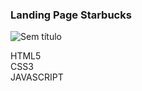 ### Landing Page Starbucks


![Sem título](https://user-images.githubusercontent.com/60492975/184061760-aeeb533c-0aff-4fd7-81e1-65ac0875473c.png)
<br />

HTML5<br />
CSS3<br />
JAVASCRIPT<br />
